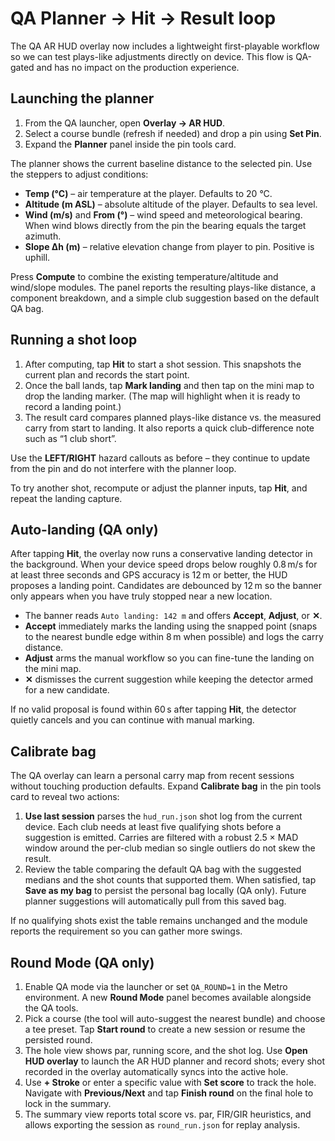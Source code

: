 # QA Planner → Hit → Result loop

The QA AR HUD overlay now includes a lightweight first-playable workflow so we can test
plays-like adjustments directly on device. This flow is QA-gated and has no impact on the
production experience.

## Launching the planner

1. From the QA launcher, open **Overlay → AR HUD**.
2. Select a course bundle (refresh if needed) and drop a pin using **Set Pin**.
3. Expand the **Planner** panel inside the pin tools card.

The planner shows the current baseline distance to the selected pin. Use the steppers to
adjust conditions:

- **Temp (°C)** – air temperature at the player. Defaults to 20 °C.
- **Altitude (m ASL)** – absolute altitude of the player. Defaults to sea level.
- **Wind (m/s)** and **From (°)** – wind speed and meteorological bearing. When wind
  blows directly from the pin the bearing equals the target azimuth.
- **Slope Δh (m)** – relative elevation change from player to pin. Positive is uphill.

Press **Compute** to combine the existing temperature/altitude and wind/slope modules.
The panel reports the resulting plays-like distance, a component breakdown, and a simple
club suggestion based on the default QA bag.

## Running a shot loop

1. After computing, tap **Hit** to start a shot session. This snapshots the current plan
   and records the start point.
2. Once the ball lands, tap **Mark landing** and then tap on the mini map to drop the
   landing marker. (The map will highlight when it is ready to record a landing point.)
3. The result card compares planned plays-like distance vs. the measured carry from start
   to landing. It also reports a quick club-difference note such as “1 club short”.

Use the **LEFT/RIGHT** hazard callouts as before – they continue to update from the pin and
do not interfere with the planner loop.

To try another shot, recompute or adjust the planner inputs, tap **Hit**, and repeat the
landing capture.

## Auto-landing (QA only)

After tapping **Hit**, the overlay now runs a conservative landing detector in the
background. When your device speed drops below roughly 0.8 m/s for at least three seconds
and GPS accuracy is 12 m or better, the HUD proposes a landing point. Candidates are
debounced by 12 m so the banner only appears when you have truly stopped near a new
location.

- The banner reads `Auto landing: 142 m` and offers **Accept**, **Adjust**, or **✕**.
- **Accept** immediately marks the landing using the snapped point (snaps to the nearest
  bundle edge within 8 m when possible) and logs the carry distance.
- **Adjust** arms the manual workflow so you can fine-tune the landing on the mini map.
- **✕** dismisses the current suggestion while keeping the detector armed for a new
  candidate.

If no valid proposal is found within 60 s after tapping **Hit**, the detector quietly
cancels and you can continue with manual marking.

## Calibrate bag

The QA overlay can learn a personal carry map from recent sessions without touching
production defaults. Expand **Calibrate bag** in the pin tools card to reveal two actions:

1. **Use last session** parses the `hud_run.json` shot log from the current device. Each
   club needs at least five qualifying shots before a suggestion is emitted. Carries are
   filtered with a robust 2.5 × MAD window around the per-club median so single outliers do
   not skew the result.
2. Review the table comparing the default QA bag with the suggested medians and the shot
   counts that supported them. When satisfied, tap **Save as my bag** to persist the personal
   bag locally (QA only). Future planner suggestions will automatically pull from this saved
   bag.

If no qualifying shots exist the table remains unchanged and the module reports the
requirement so you can gather more swings.


## Round Mode (QA only)

1. Enable QA mode via the launcher or set `QA_ROUND=1` in the Metro environment. A new **Round Mode** panel becomes available alongside the QA tools.
2. Pick a course (the tool will auto-suggest the nearest bundle) and choose a tee preset. Tap **Start round** to create a new session or resume the persisted round.
3. The hole view shows par, running score, and the shot log. Use **Open HUD overlay** to launch the AR HUD planner and record shots; every shot recorded in the overlay automatically syncs into the active hole.
4. Use **+ Stroke** or enter a specific value with **Set score** to track the hole. Navigate with **Previous/Next** and tap **Finish round** on the final hole to lock in the summary.
5. The summary view reports total score vs. par, FIR/GIR heuristics, and allows exporting the session as `round_run.json` for replay analysis.

